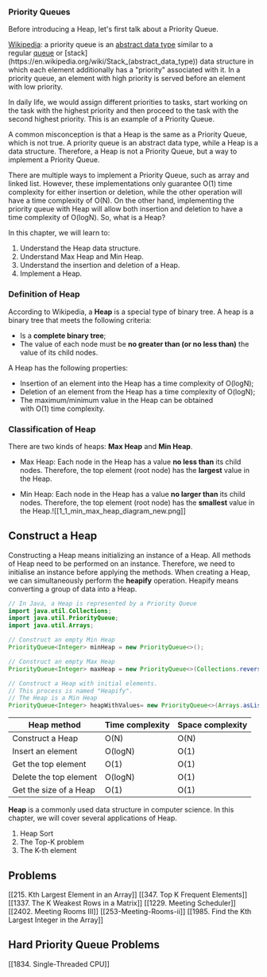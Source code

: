 ### Priority Queues

Before introducing a Heap, let's first talk about a Priority Queue.

[Wikipedia](https://en.wikipedia.org/wiki/Priority_queue): a priority queue is an [abstract data type](https://en.wikipedia.org/wiki/Abstract_data_type) similar to a regular [queue](https://en.wikipedia.org/wiki/Queue_(abstract_data_type)) or [stack](https://en.wikipedia.org/wiki/Stack_(abstract_data_type)) data structure in which each element additionally has a "priority" associated with it. In a priority queue, an element with high priority is served before an element with low priority.

In daily life, we would assign different priorities to tasks, start working on the task with the highest priority and then proceed to the task with the second highest priority. This is an example of a Priority Queue.

A common misconception is that a Heap is the same as a Priority Queue, which is not true. A priority queue is an abstract data type, while a Heap is a data structure. Therefore, a Heap is not a Priority Queue, but a way to implement a Priority Queue.

There are multiple ways to implement a Priority Queue, such as array and linked list. However, these implementations only guarantee O(1) time complexity for either insertion or deletion, while the other operation will have a time complexity of O(N). On the other hand, implementing the priority queue with Heap will allow both insertion and deletion to have a time complexity of O(logN). So, what is a Heap?

In this chapter, we will learn to:

1. Understand the Heap data structure.
2. Understand Max Heap and Min Heap.
3. Understand the insertion and deletion of a Heap.
4. Implement a Heap.

  

### Definition of Heap

According to Wikipedia, a **Heap** is a special type of binary tree. A heap is a binary tree that meets the following criteria:

- Is a **complete binary tree**;
- The value of each node must be **no greater than (or no less than)** the value of its child nodes.

A Heap has the following properties:

- Insertion of an element into the Heap has a time complexity of O(logN);
- Deletion of an element from the Heap has a time complexity of O(logN);
- The maximum/minimum value in the Heap can be obtained with O(1) time complexity.

  

### Classification of Heap

There are two kinds of heaps: **Max Heap** and **Min Heap**.

- Max Heap: Each node in the Heap has a value **no less than** its child nodes. Therefore, the top element (root node) has the **largest** value in the Heap.
    
- Min Heap: Each node in the Heap has a value **no larger than** its child nodes. Therefore, the top element (root node) has the **smallest** value in the Heap.![[1_1_min_max_heap_diagram_new.png]]


## Construct a Heap
  
Constructing a Heap means initializing an instance of a Heap. All methods of Heap need to be performed on an instance. Therefore, we need to initialise an instance before applying the methods. When creating a Heap, we can simultaneously perform the **heapify** operation. Heapify means converting a group of data into a Heap.

```java
// In Java, a Heap is represented by a Priority Queue
import java.util.Collections;
import java.util.PriorityQueue;
import java.util.Arrays;

// Construct an empty Min Heap
PriorityQueue<Integer> minHeap = new PriorityQueue<>();

// Construct an empty Max Heap
PriorityQueue<Integer> maxHeap = new PriorityQueue<>(Collections.reverseOrder());

// Construct a Heap with initial elements. 
// This process is named "Heapify".
// The Heap is a Min Heap
PriorityQueue<Integer> heapWithValues= new PriorityQueue<>(Arrays.asList(3, 1, 2));
```

|Heap method|Time complexity|Space complexity|
|---|---|---|
|Construct a Heap|O(N)|O(N)|
|Insert an element|O(logN)|O(1)|
|Get the top element|O(1)|O(1)|
|Delete the top element|O(logN)|O(1)|
|Get the size of a Heap|O(1)|O(1)|


**Heap** is a commonly used data structure in computer science. In this chapter, we will cover several applications of Heap.

1. Heap Sort
2. The Top-K problem
3. The K-th element

## Problems

[[215. Kth Largest Element in an Array]]
[[347. Top K Frequent Elements]]
[[1337. The K Weakest Rows in a Matrix]]
[[1229. Meeting Scheduler]]
[[2402. Meeting Rooms III]]
[[253-Meeting-Rooms-ii]]
[[1985. Find the Kth Largest Integer in the Array]]


## Hard Priority Queue Problems

[[1834. Single-Threaded CPU]]